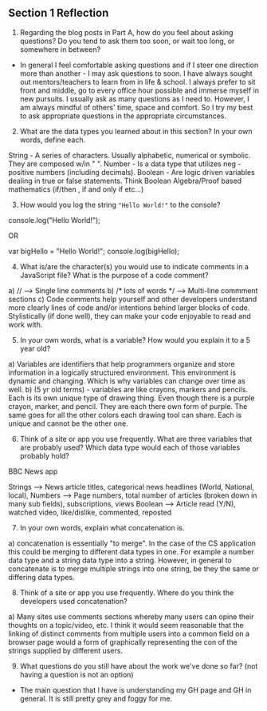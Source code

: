 ## Section 1 Reflection

1. Regarding the blog posts in Part A, how do you feel about asking questions? Do you tend to ask them too soon, or wait too long, or somewhere in between?

- In general I feel comfortable asking questions and if I steer one direction more than another - I may ask questions to soon. I have always sought out mentors/teachers to learn from in life & school. I always prefer to sit front and middle, go to every office hour possible and immerse myself in new pursuits. I usually ask as many questions as I need to. However, I am always mindful of others' time, space and comfort. So I try my best to ask appropriate questions in the appropriate circumstances.

2. What are the data types you learned about in this section? In your own words, define each.

String - A series of characters. Usually alphabetic, numerical or symbolic. They are composed w/in " ".
Number - Is a data type that utilizes neg - positive numbers (including decimals).
Boolean - Are logic driven variables dealing in true or false statements. Think Boolean Algebra/Proof based mathematics (if/then , if and only if etc...)


3. How would you log the string `"Hello World!"` to the console?

console.log("Hello World!");

OR

var bigHello = "Hello World!";
console.log(bigHello);

4. What is/are the character(s) you would use to indicate comments in a JavaScript file? What is the purpose of a code comment?

 a) // --> Single line comments
 b) /* lots of words */ --> Multi-line commment sections
 c) Code comments help yourself and other developers understand more clearly lines of code and/or intentions behind larger blocks of code. Stylistically (if done well), they can make your code enjoyable to read and work with.

5. In your own words, what is a variable? How would you explain it to a 5 year old?

  a) Variables are identifiers that help programmers organize and store information in a logically structured environment. This environment is dynamic and changing. Which is why variables can change over time as well.
  b) (5 yr old terms) - variables are like crayons, markers and pencils. Each is its own unique type of drawing thing. Even though there is a purple crayon, marker, and pencil. They are each there own form of purple. The same goes for all the other colors each drawing tool can share. Each is unique and cannot be the other one.

6. Think of a site or app you use frequently. What are three variables that are probably used? Which data type would each of those variables probably hold?

BBC News app

Strings --> News article titles, categorical news headlines (World, National, local),
Numbers --> Page numbers, total number of articles (broken down in many sub fields), subscriptions, views
Boolean --> Article read (Y/N), watched video, like/dislike, commented, reposted

7. In your own words, explain what concatenation is.

  a) concatenation is essentially "to merge". In the case of the CS application this could be merging to different data types in one. For example a number data type and a string data type into a string. However, in general to concatenate is to merge multiple strings into one string, be they the same or differing data types.

8. Think of a site or app you use frequently. Where do you think the developers used concatenation?

  a) Many sites use comments sections whereby many users can opine their thoughts on a topic/video, etc. I think it would seem reasonable that the linking of distinct comments from multiple users into a common field on a browser page would a form of graphically representing the con of the strings supplied by different users.

9. What questions do you still have about the work we've done so far? (not having a question is not an option)

  - The main question that I have is understanding my GH page and GH in general. It is still pretty grey and foggy for me.
